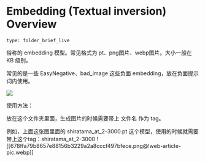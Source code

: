 # Embedding (Textual inversion) Overview
 
```ccard
type: folder_brief_live
```
 
俗称的 embedding 模型。常见格式为 pt、png图片、webp图片。大小一般在 KB 级别。

常见的是一些 EasyNegative、bad_image 这些负面 embedding，放在负面提示词内使用。

![](https://i0.hdslb.com/bfs/article/b335086775fece4f517af24940806cc5c712e33e.png@!web-article-pic.webp)

使用方法：

放在这个文件夹里面，生成图片的时候需要带上 文件名 作为 tag。

例如，上面这张图里面的 shiratama_at_2-3000.pt 这个模型，使用的时候就需要带上这个tag：shiratama_at_2-3000
![[678ffa79b8657e88156b3229a2a8cccf497bfece.png@!web-article-pic.webp]]
